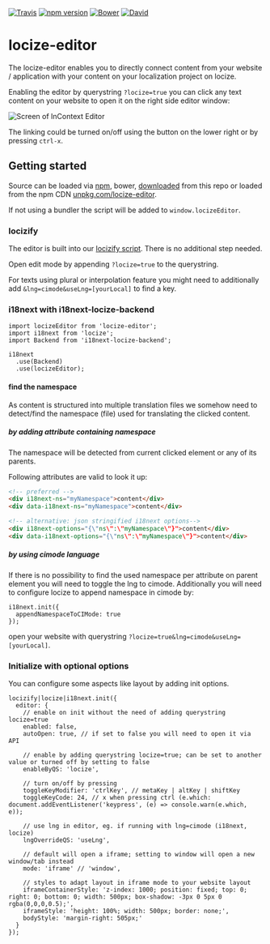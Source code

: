 [![Travis](https://img.shields.io/travis/locize/locize-editor/master.svg?style=flat-square)](https://travis-ci.org/locize/locize-editor)
[![npm version](https://img.shields.io/npm/v/locize-editor.svg?style=flat-square)](https://www.npmjs.com/package/locize-editor)
[![Bower](https://img.shields.io/bower/v/locize-editor.svg)]()
[![David](https://img.shields.io/david/locize/locize-editor.svg?style=flat-square)](https://david-dm.org/locize/locize-editor)

# locize-editor

The locize-editor enables you to directly connect content from your website / application with your content on your localization project on locize.

Enabling the editor by querystring `?locize=true` you can click any text content on your website to open it on the right side editor window:

![](http://docs.locize.com/assets/editor.png "Screen of InContext Editor")

The linking could be turned on/off using the button on the lower right or by pressing `ctrl-x`.

## Getting started

Source can be loaded via [npm](https://www.npmjs.com/package/locize-editor), bower, [downloaded](https://github.com/locize/locize/blob/master/locize.min.js) from this repo or loaded from the npm CDN [unpkg.com/locize-editor](unpkg.com/locize-editor).

If not using a bundler the script will be added to `window.locizeEditor`.

### locizify

The editor is built into our [locizify script](https://github.com/locize/locizify). There is no additional step needed.

Open edit mode by appending `?locize=true` to the querystring.

For texts using plural or interpolation feature you might need to additionally add `&lng=cimode&useLng=[yourLocal]` to find a key.


### i18next with i18next-locize-backend

```
import locizeEditor from 'locize-editor';
import i18next from 'locize';
import Backend from 'i18next-locize-backend';

i18next
  .use(Backend)
  .use(locizeEditor);
```

#### find the namespace

As content is structured into multiple translation files we somehow need to detect/find the namespace (file) used for translating the clicked content.

##### by adding attribute containing namespace

The namespace will be detected from current clicked element or any of its parents.

Following attributes are valid to look it up:

```html
<!-- preferred -->
<div i18next-ns="myNamespace">content</div>
<div data-i18next-ns="myNamespace">content</div>

<!-- alternative: json stringified i18next options-->
<div i18next-options="{\"ns\":\"myNamespace\"}">content</div>
<div data-i18next-options="{\"ns\":\"myNamespace\"}">content</div>
```


##### by using cimode language

If there is no possibility to find the used namespace per attribute on parent element you will need to toggle the lng to cimode. Additionally you will need to configure locize to append namespace in cimode by:

```
i18next.init({
  appendNamespaceToCIMode: true
});
```

open your website with querystring `?locize=true&lng=cimode&useLng=[yourLocal]`.

### Initialize with optional options

You can configure some aspects like layout by adding init options.

```
locizify|locize|i18next.init({
  editor: {
    // enable on init without the need of adding querystring locize=true
    enabled: false,
    autoOpen: true, // if set to false you will need to open it via API

    // enable by adding querystring locize=true; can be set to another value or turned off by setting to false
    enableByQS: 'locize',

    // turn on/off by pressing
    toggleKeyModifier: 'ctrlKey', // metaKey | altKey | shiftKey
    toggleKeyCode: 24, // x when pressing ctrl (e.which: document.addEventListener('keypress', (e) => console.warn(e.which, e));

    // use lng in editor, eg. if running with lng=cimode (i18next, locize)
    lngOverrideQS: 'useLng',

    // default will open a iframe; setting to window will open a new window/tab instead
    mode: 'iframe' // 'window',

    // styles to adapt layout in iframe mode to your website layout
    iframeContainerStyle: 'z-index: 1000; position: fixed; top: 0; right: 0; bottom: 0; width: 500px; box-shadow: -3px 0 5px 0 rgba(0,0,0,0.5);',
    iframeStyle: 'height: 100%; width: 500px; border: none;',
    bodyStyle: 'margin-right: 505px;'
  }
});
```
